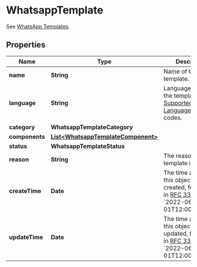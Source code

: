 

# WhatsappTemplate

See [WhatsApp Templates](https://developers.facebook.com/docs/whatsapp/business-management-api/message-templates).

## Properties

| Name | Type | Description | Notes |
|------------ | ------------- | ------------- | -------------|
|**name** | **String** | Name of the template. |  |
|**language** | **String** | Language code of the template. See [Supported Languages](https://developers.facebook.com/docs/whatsapp/api/messages/message-templates#supported-languages) for all codes. |  |
|**category** | **WhatsappTemplateCategory** |  |  |
|**components** | [**List&lt;WhatsappTemplateComponent&gt;**](WhatsappTemplateComponent.md) |  |  |
|**status** | **WhatsappTemplateStatus** |  |  [optional] |
|**reason** | **String** | The reason why the template is rejected. |  [optional] |
|**createTime** | **Date** | The time at which this object is created, formatted in [RFC 3339](https://datatracker.ietf.org/doc/html/rfc3339). e.g., &#x60;2022-06-01T12:00:00.000Z&#x60;. |  [optional] |
|**updateTime** | **Date** | The time at which this object is updated, formatted in [RFC 3339](https://datatracker.ietf.org/doc/html/rfc3339). e.g., &#x60;2022-06-01T12:00:00.000Z&#x60;. |  [optional] |



